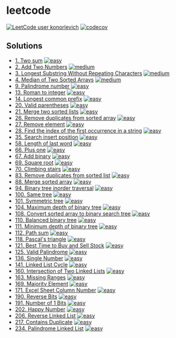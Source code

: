 # leetcode
[![LeetCode user konorlevich](https://img.shields.io/badge/dynamic/json?style=for-the-badge&labelColor=black&color=%23ffa116&label=Solved&query=solved&url=https%3A%2F%2Fleetcode-badge.vercel.app%2Fapi%2Fusers%2Fkonorlevich&logo=leetcode&logoColor=yellow)](https://leetcode.com/konorlevich/)
[![codecov](https://codecov.io/gh/konorlevich/leetcode/graph/badge.svg?token=BWRQEIPG5U)](https://codecov.io/gh/konorlevich/leetcode)

## Solutions

- [1. Two sum](./src/two_sum/two_sum.go) [![easy](https://img.shields.io/badge/-easy-green?style=flat&logo=leetcode&labelColor=black)](https://leetcode.com/problems/two-sum)
- [2. Add Two Numbers](./src/add_two_numbers/add_two_numbers.go) [![medium](https://img.shields.io/badge/-medium-yellow?style=flat&logo=leetcode&labelColor=black)](https://leetcode.com/problems/add-two-numbers)
- [3. Longest Substring Without Repeating Characters](./src/longest_substring_without_repeating_characters/longest_substring_without_repeating_characters.go) [![medium](https://img.shields.io/badge/-medium-yellow?style=flat&logo=leetcode&labelColor=black)](https://leetcode.com/problems/longest-substring-without-repeating-characters)
- [4. Median of Two Sorted Arrays](./src/median_of_two_sorted_arrays/median_of_two_sorted_arrays.go) [![medium](https://img.shields.io/badge/-hard-red?style=flat&logo=leetcode&labelColor=black)](https://leetcode.com/problems/median-of-two-sorted-arrays)
- [9. Palindrome number](./src/palindrome/palindrome.go) [![easy](https://img.shields.io/badge/-easy-green?style=flat&logo=leetcode&labelColor=black)](https://leetcode.com/problems/palindrome-number)
- [13. Roman to integer](./src/roman_to_integer/roman_to_integer.go) [![easy](https://img.shields.io/badge/-easy-green?style=flat&logo=leetcode&labelColor=black)](https://leetcode.com/problems/roman-to-integer)
- [14. Longest common prefix](./src/longest_common_prefix/longest_common_prefix.go) [![easy](https://img.shields.io/badge/-easy-green?style=flat&logo=leetcode&labelColor=black)](https://leetcode.com/problems/longest-common-prefix)
- [20. Valid parentheses](./src/valid_parentheses/valid_parentheses.go) [![easy](https://img.shields.io/badge/-easy-green?style=flat&logo=leetcode&labelColor=black)](https://leetcode.com/problems/valid-parentheses)
- [21. Merge two sorted lists](./src/merge_two_sorted_lists/merge_two_sorted_lists.go) [![easy](https://img.shields.io/badge/-easy-green?style=flat&logo=leetcode&labelColor=black)](https://leetcode.com/problems/merge-two-sorted-lists)
- [26. Remove duplicates from sorted array](./src/remove_duplicates_from_sorted_array/remove_duplicates_from_sorted_array.go) [![easy](https://img.shields.io/badge/-easy-green?style=flat&logo=leetcode&labelColor=black)](https://leetcode.com/problems/remove-duplicates-from-sorted-array)
- [27. Remove element](./src/remove_element/remove_element.go) [![easy](https://img.shields.io/badge/-easy-green?style=flat&logo=leetcode&labelColor=black)](https://leetcode.com/problems/remove-element)
- [28. Find the index of the first occurrence in a string](./src/find_the_index_of_the_first_occurrence_in_a_string/find_the_index_of_the_first_occurrence_in_a_string.go) [![easy](https://img.shields.io/badge/-easy-green?style=flat&logo=leetcode&labelColor=black)](https://leetcode.com/problems/find-the-index-of-the-first-occurrence-in-a-string)
- [35. Search insert position](./src/search_insert_position/search_insert_position.go) [![easy](https://img.shields.io/badge/-easy-green?style=flat&logo=leetcode&labelColor=black)](https://leetcode.com/problems/search-insert-position)
- [58. Length of last word](./src/length_of_last_word/length_of_last_word.go) [![easy](https://img.shields.io/badge/-easy-green?style=flat&logo=leetcode&labelColor=black)](https://leetcode.com/problems/length-of-last-word)
- [66. Plus one](./src/plus_one/plus_one.go) [![easy](https://img.shields.io/badge/-easy-green?style=flat&logo=leetcode&labelColor=black)](https://leetcode.com/problems/plus-one)
- [67. Add binary](./src/add_binary/add_binary.go) [![easy](https://img.shields.io/badge/-easy-green?style=flat&logo=leetcode&labelColor=black)](https://leetcode.com/problems/add-binary)
- [69. Square root](./src/square_root/square_root.go) [![easy](https://img.shields.io/badge/-easy-green?style=flat&logo=leetcode&labelColor=black)](https://leetcode.com/problems/sqrtx)
- [70. Climbing stairs](./src/climbing_stairs/climbing_stairs.go) [![easy](https://img.shields.io/badge/-easy-green?style=flat&logo=leetcode&labelColor=black)](https://leetcode.com/problems/climbing-stairs)
- [83. Remove duplicates from sorted list](./src/remove_duplicates_from_sorted_list/remove_duplicates_from_sorted_list.go) [![easy](https://img.shields.io/badge/-easy-green?style=flat&logo=leetcode&labelColor=black)](https://leetcode.com/problems/remove-duplicates-from-sorted-list)
- [88. Merge sorted array](./src/merge_sorted_array/merge_sorted_array.go) [![easy](https://img.shields.io/badge/-easy-green?style=flat&logo=leetcode&labelColor=black)](https://leetcode.com/problems/merge-sorted-array)
- [94. Binary tree inorder traversal](./src/binary_tree_inorder_traversal/binary_tree_inorder_traversal.go) [![easy](https://img.shields.io/badge/-easy-green?style=flat&logo=leetcode&labelColor=black)](https://leetcode.com/problems/binary-tree-inorder-traversal)
- [100. Same tree](./src/same_tree/same_tree.go) [![easy](https://img.shields.io/badge/-easy-green?style=flat&logo=leetcode&labelColor=black)](https://leetcode.com/problems/same-tree)
- [101. Symmetric tree](./src/symmetric_tree/symmetric_tree.go) [![easy](https://img.shields.io/badge/-easy-green?style=flat&logo=leetcode&labelColor=black)](https://leetcode.com/problems/symmetric-tree)
- [104. Maximum depth of binary tree](./src/maximum_depth_of_binary_tree/maximum_depth_of_binary_tree.go) [![easy](https://img.shields.io/badge/-easy-green?style=flat&logo=leetcode&labelColor=black)](https://leetcode.com/problems/maximum-depth-of-binary-tree)
- [108. Convert sorted array to binary search tree](./src/convert_sorted_array_to_binary_search_tree/convert_sorted_array_to_binary_search_tree.go) [![easy](https://img.shields.io/badge/-easy-green?style=flat&logo=leetcode&labelColor=black)](https://leetcode.com/problems/convert-sorted-array-to-binary-search-tree)
- [110. Balanced binary tree](./src/balanced_binary_tree/balanced_binary_tree.go) [![easy](https://img.shields.io/badge/-easy-green?style=flat&logo=leetcode&labelColor=black)](https://leetcode.com/problems/balanced-binary-tree)
- [111. Minimum depth of binary tree](./src/minimum_depth_of_binary_tree/minimum_depth_of_binary_tree.go) [![easy](https://img.shields.io/badge/-easy-green?style=flat&logo=leetcode&labelColor=black)](https://leetcode.com/problems/minimum-depth-of-binary-tree)
- [112. Path sum](./src/path_sum/path_sum.go) [![easy](https://img.shields.io/badge/-easy-green?style=flat&logo=leetcode&labelColor=black)](https://leetcode.com/problems/path-sum)
- [118. Pascal's triangle](./src/pascal_s_triangle/pascal_s_triangle.go) [![easy](https://img.shields.io/badge/-easy-green?style=flat&logo=leetcode&labelColor=black)](https://leetcode.com/problems/pascals-triangle)
- [121. Best Time to Buy and Sell Stock](./src/best_time_to_buy_and_sell_stock/best_time_to_buy_and_sell_stock.go) [![easy](https://img.shields.io/badge/-easy-green?style=flat&logo=leetcode&labelColor=black)](https://leetcode.com/problems/best-time-to-buy-and-sell-stock)
- [125. Valid Palindrome](./src/valid_palindrome/valid_palindrome.go) [![easy](https://img.shields.io/badge/-easy-green?style=flat&logo=leetcode&labelColor=black)](https://leetcode.com/problems/valid-palindrome)
- [136. Single Number](./src/single_number/single_number.go) [![easy](https://img.shields.io/badge/-easy-green?style=flat&logo=leetcode&labelColor=black)](https://leetcode.com/problems/single-number)
- [141. Linked List Cycle](./src/linked_list_cycle/linked_list_cycle.go) [![easy](https://img.shields.io/badge/-easy-green?style=flat&logo=leetcode&labelColor=black)](https://leetcode.com/problems/linked-list-cycle)
- [160. Intersection of Two Linked Lists](./src/intersection_of_two_linked_lists/intersection_of_two_linked_lists.go) [![easy](https://img.shields.io/badge/-easy-green?style=flat&logo=leetcode&labelColor=black)](https://leetcode.com/problems/intersection-of-two-linked-lists)
- [163. Missing Ranges](./src/missing_ranges/missing_ranges.go) [![easy](https://img.shields.io/badge/-easy-green?style=flat&logo=leetcode&labelColor=black)](https://leetcode.com/problems/missing-ranges)
- [169. Majority Element](./src/majority_element/majority_element.go) [![easy](https://img.shields.io/badge/-easy-green?style=flat&logo=leetcode&labelColor=black)](https://leetcode.com/problems/majority-element)
- [171. Excel Sheet Column Number](./src/excel_sheet_column_number/excel_sheet_column_number.go) [![easy](https://img.shields.io/badge/-easy-green?style=flat&logo=leetcode&labelColor=black)](https://leetcode.com/problems/excel-sheet-column-number)
- [190. Reverse Bits](./src/reverse_bits/reverse_bits.go) [![easy](https://img.shields.io/badge/-easy-green?style=flat&logo=leetcode&labelColor=black)](https://leetcode.com/problems/reverse-bits)
- [191. Number of 1 Bits](./src/number_of_one_bits/number_of_one_bits.go) [![easy](https://img.shields.io/badge/-easy-green?style=flat&logo=leetcode&labelColor=black)](https://leetcode.com/problems/number-of-1-bits)
- [202. Happy Number](./src/happy_number/happy_number.go) [![easy](https://img.shields.io/badge/-easy-green?style=flat&logo=leetcode&labelColor=black)](https://leetcode.com/problems/happy-number)
- [206. Reverse Linked List](./src/reverse_linked_list/reverse_linked_list.go) [![easy](https://img.shields.io/badge/-easy-green?style=flat&logo=leetcode&labelColor=black)](https://leetcode.com/problems/reverse-linked-list)
- [217. Contains Duplicate](./src/contains_duplicate/contains_duplicate.go) [![easy](https://img.shields.io/badge/-easy-green?style=flat&logo=leetcode&labelColor=black)](https://leetcode.com/problems/contains-duplicate)
- [234. Palindrome Linked List](./src/palindrome_linked_list/palindrome_linked_list.go) [![easy](https://img.shields.io/badge/-easy-green?style=flat&logo=leetcode&labelColor=black)](https://leetcode.com/problems/palindrome-linked-list)
